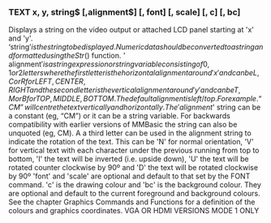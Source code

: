 

### TEXT x, y, string$ [,alignment$] [, font] [, scale] [, c] [, bc]

 Displays a string on the video output or attached LCD panel starting at 'x' and 'y'. ‘string$’ is the string to be displayed. Numeric data should be converted to a string and formatted using the Str$() function. ' alignment$' is a string expression or string variable consisting of 0, 1 or 2 letters where the first letter is the horizontal alignment around 'x' and can be L, C or R for LEFT, CENTER, RIGHT and the second letter is the vertical alignment around 'y' and can be T, M or B for TOP, MIDDLE, BOTTOM. The default alignment is left/top. For example. “CM” will centre the text vertically and horizontally. The 'alignment$' string can be a constant (eg, “CM”) or it can be a string variable. For backwards compatibility with earlier versions of MMBasic the string can also be unquoted (eg, CM). A a third letter can be used in the alignment string to indicate the rotation of the text. This can be 'N' for normal orientation, 'V' for vertical text with each character under the previous running from top to bottom, 'I' the text will be inverted (i.e. upside down), 'U' the text will be rotated counter clockwise by 90º and 'D' the text will be rotated clockwise by 90º 'font' and 'scale' are optional and default to that set by the FONT command. 'c' is the drawing colour and 'bc' is the background colour. They are optional and default to the current foreground and background colours. See the chapter Graphics Commands and Functions for a definition of the colours and graphics coordinates. VGA OR HDMI VERSIONS MODE 1 ONLY